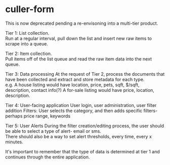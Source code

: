 culler-form
==========

This is now deprecated pending a re-envisoning into a multi-tier product.  

Tier 1: List collection.  
  Run at a regular interval, pull down the list and insert new raw items to scrape into a queue.  
   
Tier 2: Item collection.  
  Pull items off of the list queue and read the raw item data into the next queue.  
   
Tier 3: Data processing
  At the request of Tier 2, process the documents that have been collected and extract and store metadata for each type.  
  e.g. A house listing would have location, price, pets, sqft, $/sqft, description, contact info(?)
       A for-sale listing would have price, location, description.  
       
Tier 4: User-facing application
  User login, user administration, user filter addition
  Filters: User selects the category, and then adds specific filters- perhaps price range, keywords
  
Tier 5: User Alerts
  During the filter creation/editing process, the user should be able to select a type of alert- email or sms.  
  There should also be a way to set alert thresholds, every time, every x minutes.

It's important to remember that the type of data is determined at tier 1 and continues through the entire application.